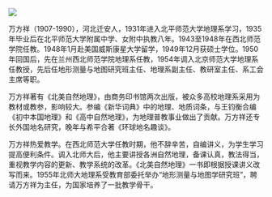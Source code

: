 ![](https://s2.loli.net/2022/09/02/oViNZ1P6w3Mlfn5.png)

万方祥（1907-1990），河北迁安人，1931年进入北平师范大学地理系学习，1935年毕业后在北平师范大学附属中学、女附中执教八年。1943至1948年在西北师范学院任教。1948年1月赴美国威斯康星大学留学，1949年12月获硕士学位。1950年回国后，先在兰州西北师范学院地理系任教，1954年调入北京师范大学地理系任教授，先后任地形测量与地图研究班主任、地理系副主任、教研室主任、系工会主席等职。

万方祥著有《北美自然地理》，由商务印书馆两次出版，被众多高校地理系采用为教材或教参，影响较大。参编《新华词典》中的地理、地质词条，与王钧衡合编《初中本国地理》和《高中自然地理》，为地理普教事业做出了贡献。万方祥还专长外国地名研究，晚年与希平合著《环球地名趣谈》。

万方祥热爱教学。在西北师范大学任教时期，他不辞辛苦，自编讲义，为学生学习提高便利条件。调入北师大后，他主要讲授各洲自然地理，备课认真，教法得当，重视教学内容的更新、教学系统的改革。《北美自然地理》一书即根据授课讲义改写而来。1955年北师大地理系受教育部委托举办“地形测量与地图学研究班”，聘请万方祥为主任，为国家培养了一批教学骨干。